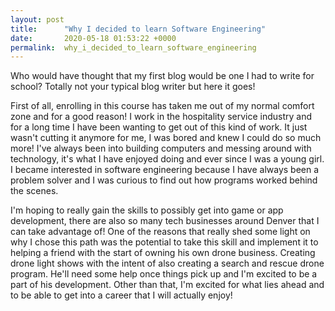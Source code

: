 ```yaml
---
layout: post
title:      "Why I decided to learn Software Engineering"
date:       2020-05-18 01:53:22 +0000
permalink:  why_i_decided_to_learn_software_engineering
---
```




Who would have thought that my first blog would be one I had to write for school? Totally not your typical blog writer but here it goes!

First of all, enrolling in this course has taken me out of my normal comfort zone and for a good reason!  I work in the hospitality service industry and for a long time I have been wanting to get out of this kind of work. It just wasn't cutting it anymore for me, I was bored and knew I could do so much more!  I've always been into building computers and messing around with technology, it's what I have enjoyed doing and ever since I was a young girl.  I became interested in software engineering because I have always been a problem solver and I was curious to find out how programs worked behind the scenes.

I'm hoping to really gain the skills to possibly get into game or app development, there are also so many tech businesses around Denver that I can take advantage of!  One of the reasons that really shed some light on why I chose this path was the potential to take this skill and implement it to helping a friend with the start of owning his own drone business.  Creating drone light shows with the intent of also creating a search and rescue drone program.  He'll need some help once things pick up and I'm excited to be a part of his development.  Other than that, I'm excited for what lies ahead and to be able to get into a career that I will actually enjoy!


